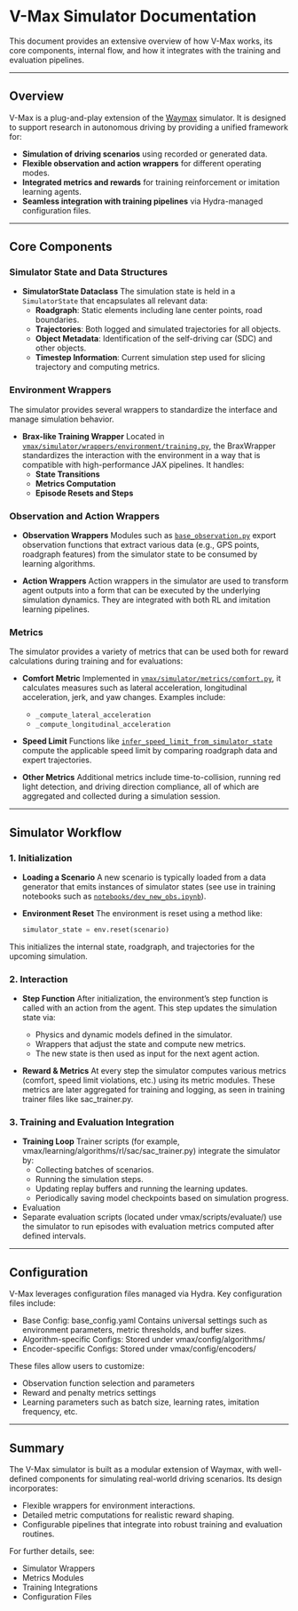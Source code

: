 # V-Max Simulator Documentation

This document provides an extensive overview of how V-Max works, its core components, internal flow, and how it integrates with the training and evaluation pipelines.

---

## Overview

V-Max is a plug-and-play extension of the [Waymax](https://github.com/waymo-research/waymax) simulator. It is designed to support research in autonomous driving by providing a unified framework for:

- **Simulation of driving scenarios** using recorded or generated data.
- **Flexible observation and action wrappers** for different operating modes.
- **Integrated metrics and rewards** for training reinforcement or imitation learning agents.
- **Seamless integration with training pipelines** via Hydra-managed configuration files.

---

## Core Components

### Simulator State and Data Structures

- **SimulatorState Dataclass**
  The simulation state is held in a `SimulatorState`  that encapsulates all relevant data:
  - **Roadgraph**: Static elements including lane center points, road boundaries.
  - **Trajectories**: Both logged and simulated trajectories for all objects.
  - **Object Metadata**: Identification of the self-driving car (SDC) and other objects.
  - **Timestep Information**: Current simulation step used for slicing trajectory and computing metrics.

### Environment Wrappers

The simulator provides several wrappers to standardize the interface and manage simulation behavior.

- **Brax-like Training Wrapper**
  Located in [`vmax/simulator/wrappers/environment/training.py`](vmax/simulator/wrappers/environment/training.py), the BraxWrapper standardizes the interaction with the environment in a way that is compatible with high-performance JAX pipelines. It handles:
  - **State Transitions**
  - **Metrics Computation**
  - **Episode Resets and Steps**

### Observation and Action Wrappers

- **Observation Wrappers**
  Modules such as [`base_observation.py`](vmax/simulator/wrappers/observation/base_observation.py) export observation functions that extract various data (e.g., GPS points, roadgraph features) from the simulator state to be consumed by learning algorithms.

- **Action Wrappers**
  Action wrappers in the simulator are used to transform agent outputs into a form that can be executed by the underlying simulation dynamics. They are integrated with both RL and imitation learning pipelines.

### Metrics

The simulator provides a variety of metrics that can be used both for reward calculations during training and for evaluations:

- **Comfort Metric**
  Implemented in [`vmax/simulator/metrics/comfort.py`](vmax/simulator/metrics/comfort.py), it calculates measures such as lateral acceleration, longitudinal acceleration, jerk, and yaw changes. Examples include:
  - `_compute_lateral_acceleration`
  - `_compute_longitudinal_acceleration`

- **Speed Limit**
  Functions like [`infer_speed_limit_from_simulator_state`](vmax/simulator/metrics/speed_limit.py) compute the applicable speed limit by comparing roadgraph data and expert trajectories.

- **Other Metrics**
  Additional metrics include time-to-collision, running red light detection, and driving direction compliance, all of which are aggregated and collected during a simulation session.

---

## Simulator Workflow

### 1. Initialization

- **Loading a Scenario**
  A new scenario is typically loaded from a data generator that emits instances of simulator states (see use in training notebooks such as [`notebooks/dev_new_obs.ipynb`](notebooks/dev_new_obs.ipynb)).

- **Environment Reset**
  The environment is reset using a method like:

  ```python
  simulator_state = env.reset(scenario)

This initializes the internal state, roadgraph, and trajectories for the upcoming simulation.

### 2. Interaction

- **Step Function**
    After initialization, the environment’s step function is called with an action from the agent. This step updates the simulation state via:
  - Physics and dynamic models defined in the simulator.
  - Wrappers that adjust the state and compute new metrics.
  - The new state is then used as input for the next agent action.

- **Reward & Metrics**
At every step the simulator computes various metrics (comfort, speed limit violations, etc.) using its metric modules. These metrics are later aggregated for training and logging, as seen in training trainer files like sac_trainer.py.

### 3. Training and Evaluation Integration

- **Training Loop**
Trainer scripts (for example, vmax/learning/algorithms/rl/sac/sac_trainer.py) integrate the simulator by:
  - Collecting batches of scenarios.
  - Running the simulation steps.
  - Updating replay buffers and running the learning updates.
  - Periodically saving model checkpoints based on simulation progress.
- Evaluation
- Separate evaluation scripts (located under vmax/scripts/evaluate/) use the simulator to run episodes with evaluation metrics computed after defined intervals.

---

## Configuration

V-Max leverages configuration files managed via Hydra. Key configuration files include:

- Base Config: base_config.yaml
    Contains universal settings such as environment parameters, metric thresholds, and buffer sizes.
- Algorithm-specific Configs: Stored under vmax/config/algorithms/
- Encoder-specific Configs: Stored under vmax/config/encoders/

These files allow users to customize:

- Observation function selection and parameters
- Reward and penalty metrics settings
- Learning parameters such as batch size, learning rates, imitation frequency, etc.

---

## Summary

The V-Max simulator is built as a modular extension of Waymax, with well-defined components for simulating real-world driving scenarios. Its design incorporates:

- Flexible wrappers for environment interactions.
- Detailed metric computations for realistic reward shaping.
- Configurable pipelines that integrate into robust training and evaluation routines.

For further details, see:

- Simulator Wrappers
- Metrics Modules
- Training Integrations
- Configuration Files
